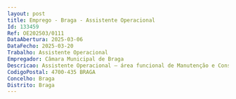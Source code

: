 ```yaml
--- 
layout: post
title: Emprego - Braga - Assistente Operacional
Id: 133459
Ref: OE202503/0111
DataAbertura: 2025-03-06
DataFecho: 2025-03-20
Trabalho: Assistente Operacional
Empregador: Câmara Municipal de Braga
Descricao: Assistente Operacional – área funcional de Manutenção e Conservação   Asfaltador   Ref.ª D 2025  Recobrir e consertar superfícies, tais como leitos de estradas, pavimentos de pontes e pistas para aviões, nelas espalhando asfalto líquido ou massas betuminosas, mediante pulverizados ou uma pá  Examinar se o piso, depois de empedrado e cilindrado, foi submetido a adequada lavagem com agulheta  Aquecer em caldeiras apropriadas os bidões de betuminoso com um maçarico ou com lenha, verificando no termómetro a temperatura adequada  Proceder a uma rega de colagem com este líquido, servindo se de uma mangueira dotada de pulverizador  Espalhar e alisar as massas betuminosas até determinados pontes de referência, utilizando uma pá e um rodo  Orientar, dando instruções, na manobra da caldeira e sua movimentação  Detetar, após esta primeira rega no terreno, possíveis irregularidades, procedendo a sua reparação  Aplicar uma nova rega de asfalto a esta camada de massas, depois da adequada cilindragem  Espalhar, por padejamento, pó de pedra (fila) sobre o revestimento utilizado. Por vezes, proceder a reparação de pavimentos realizando as tarefas indicadas  Diligenciar a manutenção, conservação e limpeza da caldeira e da mangueira, providenciando a reparação de eventuais avarias. Nas épocas em que não desenvolve funções específicas de asfaltador, nomeadamente no inverno, desempenhar atividades normais de um cantoneiro de estradas.
CodigoPostal: 4700-435 BRAGA
Concelho: Braga
Distrito: Braga
--- 
```

